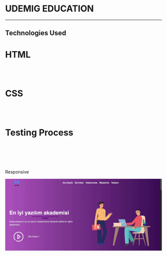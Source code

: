 <h1>UDEMIG EDUCATION</h1>

<hr>

<h2>Technologies Used</h2>

<p>

# HTML

</br></br>

# CSS
</br></br>



# Testing Process

</br></br>

  </br>
  </br> Responsive </p>

![](./images/udemig.gif)
